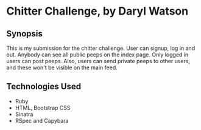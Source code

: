 Chitter Challenge, by Daryl Watson
=======================

## Synopsis

This is my submission for the chitter challenge. User can signup, log in and out. Anybody can see all public peeps on the index page. Only logged in users can post peeps. Also, users can send private peeps to other users, and these won't be visible on the main feed.

## Technologies Used

- Ruby
- HTML, Bootstrap CSS
- Sinatra
- RSpec and Capybara